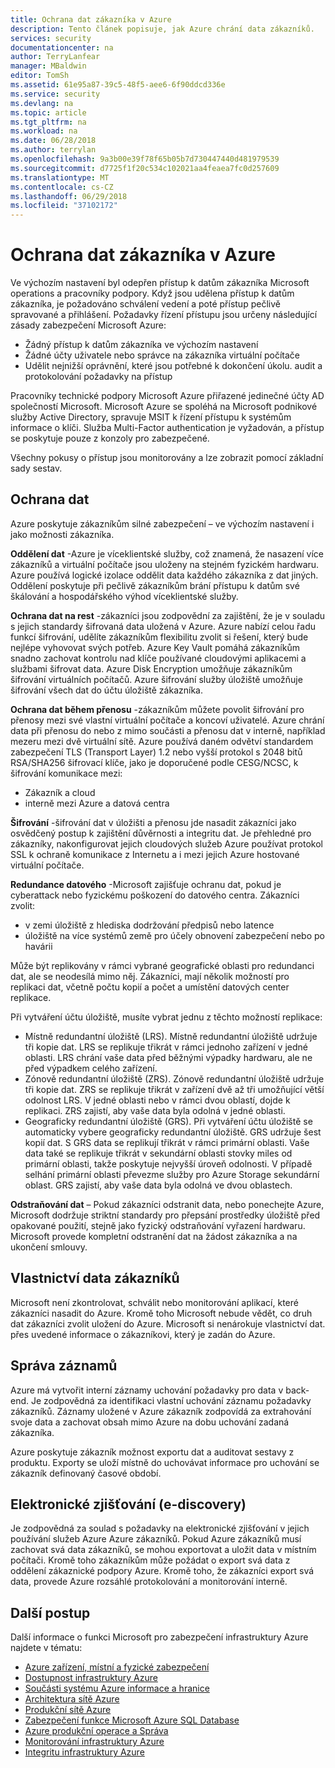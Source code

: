 ```yaml
---
title: Ochrana dat zákazníka v Azure
description: Tento článek popisuje, jak Azure chrání data zákazníků.
services: security
documentationcenter: na
author: TerryLanfear
manager: MBaldwin
editor: TomSh
ms.assetid: 61e95a87-39c5-48f5-aee6-6f90ddcd336e
ms.service: security
ms.devlang: na
ms.topic: article
ms.tgt_pltfrm: na
ms.workload: na
ms.date: 06/28/2018
ms.author: terrylan
ms.openlocfilehash: 9a3b00e39f78f65b05b7d730447440d481979539
ms.sourcegitcommit: d7725f1f20c534c102021aa4feaea7fc0d257609
ms.translationtype: MT
ms.contentlocale: cs-CZ
ms.lasthandoff: 06/29/2018
ms.locfileid: "37102172"
---
```

# <a name="protection-of-customer-data-in-azure"></a>Ochrana dat zákazníka v Azure   
Ve výchozím nastavení byl odepřen přístup k datům zákazníka Microsoft operations a pracovníky podpory. Když jsou udělena přístup k datům zákazníka, je požadováno schválení vedení a poté přístup pečlivě spravované a přihlášení. Požadavky řízení přístupu jsou určeny následující zásady zabezpečení Microsoft Azure:

- Žádný přístup k datům zákazníka ve výchozím nastavení
- Žádné účty uživatele nebo správce na zákazníka virtuální počítače
- Udělit nejnižší oprávnění, které jsou potřebné k dokončení úkolu. audit a protokolování požadavky na přístup

Pracovníky technické podpory Microsoft Azure přiřazené jedinečné účty AD společností Microsoft. Microsoft Azure se spoléhá na Microsoft podnikové služby Active Directory, spravuje MSIT k řízení přístupu k systémům informace o klíči. Služba Multi-Factor authentication je vyžadován, a přístup se poskytuje pouze z konzoly pro zabezpečené.

Všechny pokusy o přístup jsou monitorovány a lze zobrazit pomocí základní sady sestav.

## <a name="data-protection"></a>Ochrana dat
Azure poskytuje zákazníkům silné zabezpečení – ve výchozím nastavení i jako možnosti zákazníka.

**Oddělení dat** -Azure je víceklientské služby, což znamená, že nasazení více zákazníků a virtuální počítače jsou uloženy na stejném fyzickém hardwaru. Azure používá logické izolace oddělit data každého zákazníka z dat jiných. Oddělení poskytuje při pečlivě zákazníkům brání přístupu k datům své škálování a hospodářského výhod víceklientské služby.

**Ochrana dat na rest** -zákazníci jsou zodpovědní za zajištění, že je v souladu s jejich standardy šifrovaná data uložená v Azure. Azure nabízí celou řadu funkcí šifrování, udělíte zákazníkům flexibilitu zvolit si řešení, který bude nejlépe vyhovovat svých potřeb. Azure Key Vault pomáhá zákazníkům snadno zachovat kontrolu nad klíče používané cloudovými aplikacemi a službami šifrovat data. Azure Disk Encryption umožňuje zákazníkům šifrování virtuálních počítačů. Azure šifrování služby úložiště umožňuje šifrování všech dat do účtu úložiště zákazníka.

**Ochrana dat během přenosu** -zákazníkům můžete povolit šifrování pro přenosy mezi své vlastní virtuální počítače a koncoví uživatelé. Azure chrání data při přenosu do nebo z mimo součásti a přenosu dat v interně, například mezeru mezi dvě virtuální sítě. Azure používá daném odvětví standardem zabezpečení TLS (Transport Layer) 1.2 nebo vyšší protokol s 2048 bitů RSA/SHA256 šifrovací klíče, jako je doporučené podle CESG/NCSC, k šifrování komunikace mezi:

- Zákazník a cloud
- interně mezi Azure a datová centra

**Šifrování** -šifrování dat v úložišti a přenosu jde nasadit zákazníci jako osvědčený postup k zajištění důvěrnosti a integritu dat. Je přehledné pro zákazníky, nakonfigurovat jejich cloudových služeb Azure používat protokol SSL k ochraně komunikace z Internetu a i mezi jejich Azure hostované virtuální počítače.

**Redundance datového** -Microsoft zajišťuje ochranu dat, pokud je cyberattack nebo fyzickému poškození do datového centra. Zákazníci zvolit:

- v zemi úložiště z hlediska dodržování předpisů nebo latence
- úložiště na více systémů země pro účely obnovení zabezpečení nebo po havárii

Může být replikovány v rámci vybrané geografické oblasti pro redundanci dat, ale se neodesílá mimo něj. Zákazníci, mají několik možností pro replikaci dat, včetně počtu kopií a počet a umístění datových center replikace.

Při vytváření účtu úložiště, musíte vybrat jednu z těchto možností replikace:

- Místně redundantní úložiště (LRS). Místně redundantní úložiště udržuje tři kopie dat. LRS se replikuje třikrát v rámci jednoho zařízení v jedné oblasti. LRS chrání vaše data před běžnými výpadky hardwaru, ale ne před výpadkem celého zařízení.
- Zónově redundantní úložiště (ZRS). Zónově redundantní úložiště udržuje tři kopie dat. ZRS se replikuje třikrát v zařízení dvě až tři umožňující větší odolnost LRS. V jedné oblasti nebo v rámci dvou oblastí, dojde k replikaci. ZRS zajistí, aby vaše data byla odolná v jedné oblasti.
- Geograficky redundantní úložiště (GRS). Při vytváření účtu úložiště se automaticky vybere geograficky redundantní úložiště. GRS udržuje šest kopií dat. S GRS data se replikují třikrát v rámci primární oblasti. Vaše data také se replikuje třikrát v sekundární oblasti stovky miles od primární oblasti, takže poskytuje nejvyšší úroveň odolnosti. V případě selhání primární oblasti převezme služby pro Azure Storage sekundární oblast. GRS zajistí, aby vaše data byla odolná ve dvou oblastech.

**Odstraňování dat** – Pokud zákazníci odstranit data, nebo ponechejte Azure, Microsoft dodržuje striktní standardy pro přepsání prostředky úložiště před opakované použití, stejně jako fyzický odstraňování vyřazení hardwaru. Microsoft provede kompletní odstranění dat na žádost zákazníka a na ukončení smlouvy.

## <a name="customer-data-ownership"></a>Vlastnictví data zákazníků
Microsoft není zkontrolovat, schválit nebo monitorování aplikací, které zákazníci nasadit do Azure. Kromě toho Microsoft nebude vědět, co druh dat zákazníci zvolit uložení do Azure. Microsoft si nenárokuje vlastnictví dat. přes uvedené informace o zákazníkovi, který je zadán do Azure.

## <a name="records-management"></a>Správa záznamů
Azure má vytvořit interní záznamy uchování požadavky pro data v back-end. Je zodpovědná za identifikaci vlastní uchování záznamu požadavky zákazníků. Záznamy uložené v Azure zákazník zodpovídá za extrahování svoje data a zachovat obsah mimo Azure na dobu uchování zadaná zákazníka.

Azure poskytuje zákazník možnost exportu dat a auditovat sestavy z produktu. Exporty se uloží místně do uchovávat informace pro uchování se zákazník definovaný časové období.

## <a name="electronic-discovery-e-discovery"></a>Elektronické zjišťování (e-discovery)
Je zodpovědná za soulad s požadavky na elektronické zjišťování v jejich používání služeb Azure Azure zákazníků. Pokud Azure zákazníků musí zachovat svá data zákazníků, se mohou exportovat a uložit data v místním počítači. Kromě toho zákazníkům může požádat o export svá data z oddělení zákaznické podpory Azure. Kromě toho, že zákazníci export svá data, provede Azure rozsáhlé protokolování a monitorování interně.

## <a name="next-steps"></a>Další postup
Další informace o funkci Microsoft pro zabezpečení infrastruktury Azure najdete v tématu:

- [Azure zařízení, místní a fyzické zabezpečení](azure-physical-security.md)
- [Dostupnost infrastruktury Azure](azure-infrastructure-availability.md)
- [Součásti systému Azure informace a hranice](azure-infrastructure-components.md)
- [Architektura sítě Azure](azure-infrastructure-network.md)
- [Produkční sítě Azure](azure-production-network.md)
- [Zabezpečení funkce Microsoft Azure SQL Database](azure-infrastructure-sql.md)
- [Azure produkční operace a Správa](azure-infrastructure-operations.md)
- [Monitorování infrastruktury Azure](azure-infrastructure-monitoring.md)
- [Integritu infrastruktury Azure](azure-infrastructure-integrity.md)
